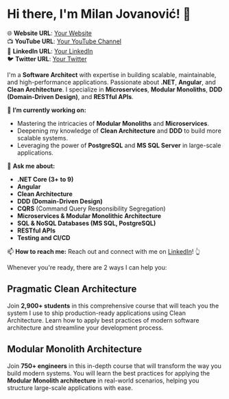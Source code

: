 # Hi there, I'm Milan Jovanović! 👋

🌐 **Website URL**: [Your Website](https://blogflare.runasp.net/)  
📺 **YouTube URL**: [Your YouTube Channel](#)  
🔗 **LinkedIn URL**: [Your LinkedIn](https://www.linkedin.com/in/sana-ullah-66bb43147/)  
🐦 **Twitter URL**: [Your Twitter](#)  

I'm a **Software Architect** with expertise in building scalable, maintainable, and high-performance applications. Passionate about **.NET**, **Angular**, and **Clean Architecture**. I specialize in **Microservices**, **Modular Monoliths**, **DDD (Domain-Driven Design)**, and **RESTful APIs**.

🎯 **I’m currently working on:** 
- Mastering the intricacies of **Modular Monoliths** and **Microservices**.
- Deepening my knowledge of **Clean Architecture** and **DDD** to build more scalable systems.
- Leveraging the power of **PostgreSQL** and **MS SQL Server** in large-scale applications.

💬 **Ask me about:**
- **.NET Core (3+ to 9)**
- **Angular**
- **Clean Architecture**
- **DDD (Domain-Driven Design)**
- **CQRS** (Command Query Responsibility Segregation)
- **Microservices & Modular Monolithic Architecture**
- **SQL & NoSQL Databases (MS SQL, PostgreSQL)**
- **RESTful APIs**
- **Testing and CI/CD**

📫 **How to reach me:** Reach out and connect with me on [LinkedIn](https://www.linkedin.com/in/sana-ullah-66bb43147/)! 👆

Whenever you're ready, there are 2 ways I can help you:

## Pragmatic Clean Architecture
Join **2,900+ students** in this comprehensive course that will teach you the system I use to ship production-ready applications using Clean Architecture. Learn how to apply best practices of modern software architecture and streamline your development process.

## Modular Monolith Architecture
Join **750+ engineers** in this in-depth course that will transform the way you build modern systems. You will learn the best practices for applying the **Modular Monolith architecture** in real-world scenarios, helping you structure large-scale applications with ease.
